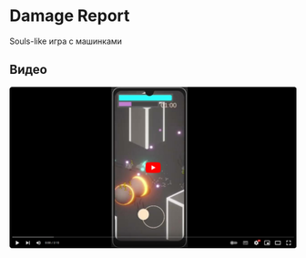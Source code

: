 # Damage Report
Souls-like игра с машинками  

## Видео
[![Gameplay Video](Screenshots/fakeThumbnail.png)](https://www.youtube.com/watch?v=onuoVrZ5YPU)

